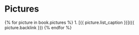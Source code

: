   # Pictures
 
  {% for picture in book.pictures %}
    1. [{{ picture.list_caption }}]({{ picture.backlink }})
  {% endfor %}
  
  